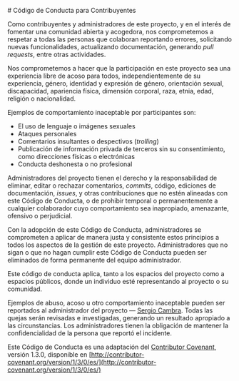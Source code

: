 # Código de Conducta para Contribuyentes

Como contribuyentes y administradores de este proyecto, y en el interés de fomentar una comunidad abierta y acogedora, nos comprometemos a respetar a todas las personas que colaboran reportando errores, solicitando nuevas funcionalidades, actualizando documentación, generando *pull requests*, entre otras actividades.

Nos comprometemos a hacer que la participación en este proyecto sea una experiencia libre de acoso para todos, independientemente de su experiencia, género, identidad y expresión de género, orientación sexual, discapacidad, apariencia física, dimensión corporal, raza, etnia, edad, religión o nacionalidad.

Ejemplos de comportamiento inaceptable por participantes son:

* El uso de lenguaje o imágenes sexuales
* Ataques personales
* Comentarios insultantes o despectivos (*trolling*)
* Publicación de información privada de terceros sin su consentimiento, como direcciones físicas o electrónicas
* Conducta deshonesta o no profesional

Administradores del proyecto tienen el derecho y la responsabilidad de eliminar, editar o rechazar comentarios, *commits*, código, ediciones de documentación, *issues*, y otras contribuciones que no estén alineadas con este Código de Conducta, o de prohibir temporal o permanentemente a cualquier colaborador cuyo comportamiento sea inapropiado, amenazante, ofensivo o perjudicial.

Con la adopción de este Código de Conducta, administradores se comprometen a aplicar de manera justa y consistente estos principios a todos los aspectos de la gestión de este proyecto. Administradores que no sigan o que no hagan cumplir este Código de Conducta pueden ser eliminados de forma permanente del equipo administrador.

Este código de conducta aplica, tanto a los espacios del proyecto como a espacios públicos, donde un individuo esté representando al proyecto o su comunidad.

Ejemplos de abuso, acoso u otro comportamiento inaceptable pueden ser reportados al administrador del proyecto — [Sergio Cambra][email]. Todas las quejas serán revisadas e investigadas, generando un resultado apropiado a las circunstancias. Los administradores tienen la obligación de mantener la confidencialidad de la persona que reportó el incidente.

Este Código de Conducta es una adaptación del [Contributor Covenant](http://contributor-covenant.org), versión 1.3.0, disponible en [http://contributor-covenant.org/version/1/3/0/es/](http://contributor-covenant.org/version/1/3/0/es/)

[email]: mailto:sergio@programatica.es
